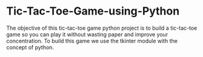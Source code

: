 # Tic-Tac-Toe-Game-using-Python
The objective of this tic-tac-toe game python project is to build a tic-tac-toe game so you can play it without wasting paper and improve your concentration. To build this game we use the tkinter module with the concept of python.
